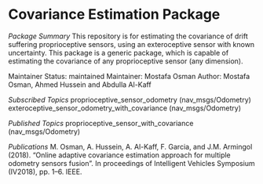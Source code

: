 # Covariance Estimation Package

*Package Summary* 
This repository is for estimating the covariance of drift suffering proprioceptive sensors, using an exteroceptive sensor with known uncertainty. This package is a generic package, which is capable of estimating the covariance of any proprioceptive sensor (any dimension).

Maintainer Status: maintained
Maintainer: Mostafa Osman <mostafaosman144 AT gmail DOT com>
Author: Mostafa Osman, Ahmed Hussein and Abdulla Al-Kaff
  
*Subscribed Topics* 
proprioceptive_sensor_odometry (nav_msgs/Odometry)
exteroceptive_sensor_odometry_with_covariance (nav_msgs/Odometry)

*Published Topics* 
proprioceptive_sensor_with_covariance (nav_msgs/Odometry)

*Publications* 
M. Osman, A. Hussein, A. Al-Kaff, F. Garcia, and J.M. Armingol (2018). “Online adaptive covariance estimation approach for multiple odometry sensors fusion”. In proceedings of Intelligent Vehicles Symposium (IV2018), pp. 1–6. IEEE.
